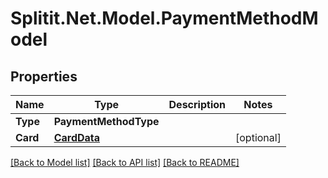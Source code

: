 
# Splitit.Net.Model.PaymentMethodModel

## Properties

Name | Type | Description | Notes
------------ | ------------- | ------------- | -------------
**Type** | **PaymentMethodType** |  | 
**Card** | [**CardData**](CardData.md) |  | [optional] 

[[Back to Model list]](../README.md#documentation-for-models)
[[Back to API list]](../README.md#documentation-for-api-endpoints)
[[Back to README]](../README.md)

